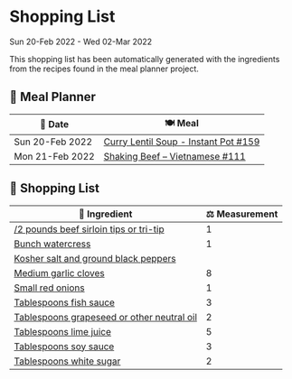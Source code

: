 # Shopping List

Sun 20-Feb 2022 - Wed 02-Mar 2022

This shopping list has been automatically generated with the ingredients from the recipes found in the meal planner project.

## 📅 Meal Planner

|📅 Date| 🍽️ Meal|
|----|----|
|Sun 20-Feb 2022|[Curry Lentil Soup - Instant Pot #159](https://github.com/bryanbr23/Recipes/issues/159)|
|Mon 21-Feb 2022|[Shaking Beef – Vietnamese #111](https://github.com/bryanbr23/Recipes/issues/111)|

## 🛒 Shopping List

| 🍌 Ingredient| ⚖️ Measurement|
|----------|-----------|
|[/2 pounds beef sirloin tips or tri-tip](https://www.sainsburys.co.uk/gol-ui/SearchResults//2%20pounds%20beef%20sirloin%20tips%20or%20tri-tip)|1|
|[Bunch watercress](https://www.sainsburys.co.uk/gol-ui/SearchResults/Bunch%20watercress)|1|
|[Kosher salt and ground black peppers](https://www.sainsburys.co.uk/gol-ui/SearchResults/Kosher%20salt%20and%20ground%20black%20peppers)||
|[Medium garlic cloves](https://www.sainsburys.co.uk/gol-ui/SearchResults/Medium%20garlic%20cloves)|8|
|[Small red onions](https://www.sainsburys.co.uk/gol-ui/SearchResults/Small%20red%20onions)|1|
|[Tablespoons fish sauce](https://www.sainsburys.co.uk/gol-ui/SearchResults/Tablespoons%20fish%20sauce)|3|
|[Tablespoons grapeseed or other neutral oil](https://www.sainsburys.co.uk/gol-ui/SearchResults/Tablespoons%20grapeseed%20or%20other%20neutral%20oil)|2|
|[Tablespoons lime juice](https://www.sainsburys.co.uk/gol-ui/SearchResults/Tablespoons%20lime%20juice)|5|
|[Tablespoons soy sauce](https://www.sainsburys.co.uk/gol-ui/SearchResults/Tablespoons%20soy%20sauce)|3|
|[Tablespoons white sugar](https://www.sainsburys.co.uk/gol-ui/SearchResults/Tablespoons%20white%20sugar)|2|
